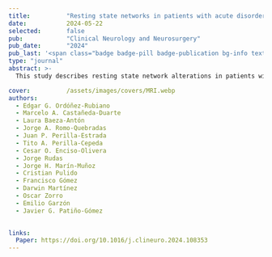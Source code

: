 ```yaml
---
title:          "Resting state networks in patients with acute disorders of consciousness after severe traumatic brain injury"
date:           2024-05-22
selected:       false
pub:            "Clinical Neurology and Neurosurgery"
pub_date:       "2024"
pub_last: '<span class="badge badge-pill badge-publication bg-info text-dark"><i class="fas fa-brain me-1"></i>Neuroimaging</span>'
type: "journal"
abstract: >-
  This study describes resting state network alterations in patients with disorders of consciousness after severe TBI. Findings reveal three distinct RSN activation patterns—normal, asymmetric, and absent—highlighting significant disruptions compared to healthy controls.

cover:          /assets/images/covers/MRI.webp
authors:
  - Edgar G. Ordóñez-Rubiano
  - Marcelo A. Castañeda-Duarte
  - Laura Baeza-Antón
  - Jorge A. Romo-Quebradas
  - Juan P. Perilla-Estrada
  - Tito A. Perilla-Cepeda
  - Cesar O. Enciso-Olivera
  - Jorge Rudas
  - Jorge H. Marín-Muñoz
  - Cristian Pulido
  - Francisco Gómez
  - Darwin Martínez
  - Oscar Zorro
  - Emilio Garzón
  - Javier G. Patiño-Gómez
  

links:
  Paper: https://doi.org/10.1016/j.clineuro.2024.108353
---
```



